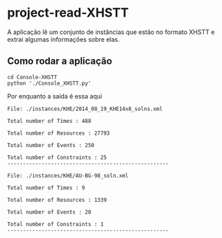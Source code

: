 # project-read-XHSTT

A aplicação lê um conjunto de instâncias que estão no formato XHSTT e extrai algumas informações sobre elas.

## Como rodar a aplicação

    cd Console-XHSTT
    python './Console_XHSTT.py'

Por enquanto a saída é essa aqui

    File: ./instances/KHE/2014_08_19_KHE14x8_solns.xml

    Total number of Times : 488

    Total number of Resources : 27793

    Total number of Events : 250

    Total number of Constraints : 25
    ----------------------------------------------------

    File: ./instances/KHE/AU-BG-98_soln.xml

    Total number of Times : 9

    Total number of Resources : 1339

    Total number of Events : 20

    Total number of Constraints : 1
    ----------------------------------------------------
